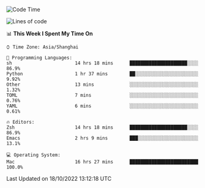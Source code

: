 <!--START_SECTION:waka-->
![Code Time](http://img.shields.io/badge/Code%20Time-924%20hrs%206%20mins-blue)

![Lines of code](https://img.shields.io/badge/From%20Hello%20World%20I%27ve%20Written-23%20Thousand%20lines%20of%20code-blue)

📊 **This Week I Spent My Time On** 

```text
⌚︎ Time Zone: Asia/Shanghai

💬 Programming Languages: 
sh                       14 hrs 18 mins      █████████████████████░░░░   86.9% 
Python                   1 hr 37 mins        ██░░░░░░░░░░░░░░░░░░░░░░░   9.92% 
Other                    13 mins             ░░░░░░░░░░░░░░░░░░░░░░░░░   1.32% 
TOML                     7 mins              ░░░░░░░░░░░░░░░░░░░░░░░░░   0.76% 
YAML                     6 mins              ░░░░░░░░░░░░░░░░░░░░░░░░░   0.61%

🔥 Editors: 
Zsh                      14 hrs 18 mins      █████████████████████░░░░   86.9% 
Emacs                    2 hrs 9 mins        ███░░░░░░░░░░░░░░░░░░░░░░   13.1%

💻 Operating System: 
Mac                      16 hrs 27 mins      █████████████████████████   100.0%

```


 Last Updated on 18/10/2022 13:12:18 UTC
<!--END_SECTION:waka-->
